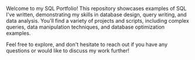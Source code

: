 Welcome to my SQL Portfolio!
This repository showcases examples of SQL I've written, demonstrating my skills in database design, query writing, and data analysis. You'll find a variety of projects and scripts, including complex queries, data manipulation techniques, and database optimization examples.

Feel free to explore, and don't hesitate to reach out if you have any questions or would like to discuss my work further!
